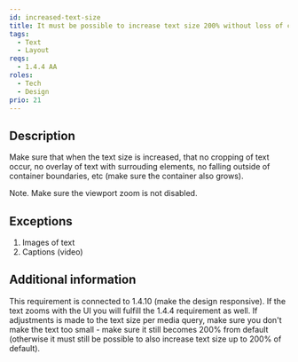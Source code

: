 ```yaml
---
id: increased-text-size
title: It must be possible to increase text size 200% without loss of content or functionality
tags:
  - Text
  - Layout
reqs:
  - 1.4.4 AA
roles:
  - Tech
  - Design
prio: 21
---
```


## Description

Make sure that when the text size is increased, that no cropping of text occur, no overlay of text with surrouding elements, no falling outside of container boundaries, etc (make sure the container also grows).

Note. Make sure the viewport zoom is not disabled.

## Exceptions

1. Images of text
2. Captions (video)

## Additional information

This requirement is connected to 1.4.10 (make the design responsive). If the text zooms with the UI you will fulfill the 1.4.4 requirement as well. If adjustments is made to the text size per media query, make sure you don't make the text too small - make sure it still becomes 200% from default (otherwise it must still be possible to also increase text size up to 200% of default).
